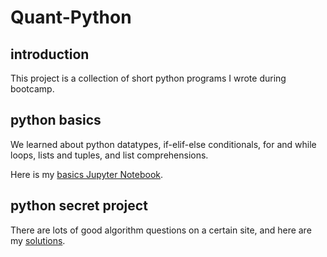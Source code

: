 # Quant-Python

## introduction
This project is a collection of short python programs I wrote during bootcamp.

## python basics
We learned about python datatypes, if-elif-else conditionals, for and while loops, lists and tuples, and list comprehensions.

Here is my [basics Jupyter Notebook](https://github.com/gqzhaogithub/Quant-Python/blob/master/python-basics-notebook-empty.ipynb).

## python secret project
There are lots of good algorithm questions on a certain site, and here are my [solutions](http://localhost:8888/notebooks/Documents/GitHub/Quant-Python/python-secret-notebook.ipynb#).
